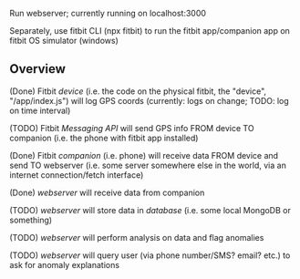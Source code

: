 Run webserver; currently running on localhost:3000 

Separately, use fitbit CLI (npx fitbit) to run the fitbit app/companion app on fitbit OS simulator (windows) 

## Overview 

(Done) Fitbit *device* (i.e. the code on the physical fitbit, the "device", "/app/index.js") will log GPS coords (currently: logs on change; TODO: log on time interval)

(TODO) Fitbit *Messaging API* will send GPS info FROM device TO companion (i.e. the phone with fitbit app installed)

(Done) Fitbit *companion* (i.e. phone) will receive data FROM device and send TO webserver (i.e. some server somewhere else in the world, via an internet connection/fetch interface)

(Done) *webserver* will receive data from companion 

(TODO) *webserver* will store data in *database* (i.e. some local MongoDB or something)

(TODO) *webserver* will perform analysis on data and flag anomalies 

(TODO) *webserver* will query user (via phone number/SMS? email? etc.) to ask for anomaly explanations